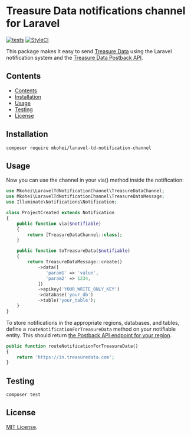 <!-- no toc -->
# Treasure Data notifications channel for Laravel

[![tests](https://github.com/mkohei/laravel-td-notification-channel/actions/workflows/tests.yml/badge.svg)](https://github.com/mkohei/laravel-td-notification-channel/actions/workflows/tests.yml)
[![StyleCI](https://github.styleci.io/repos/465760296/shield?branch=main)](https://github.styleci.io/repos/465760296?branch=main)

This package makes it easy to send [Treasure Data](https://www.treasuredata.com/) using the Laravel notification system and the [Treasure Data Postback API](https://docs.treasuredata.com/display/public/PD/Postback+API).

## Contents

- [Contents](#contents)
- [Installation](#installation)
- [Usage](#usage)
- [Testing](#testing)
- [License](#license)
## Installation

```
composer require mkohei/laravel-td-notification-channel
```

## Usage

Now you can use the channel in your via() method inside the notification:

```php
use Mkohei\LaravelTdNotificationChannel\TreasureDataChannel;
use Mkohei\LaravelTdNotificationChannel\TreasureDataMessage;
use Illuminate\Notifications\Notification;

class ProjectCreated extends Notification
{
    public function via($notifiable)
    {
        return [TreasureDataChannel::class];
    }

    public function toTreasureData($notifiable)
    {
        return TreasureDataMessage::create()
            ->data([
               'param1' => 'value',
               'param2' => 1234,
            ])
            ->apikey('YOUR_WRITE_ONLY_KEY')
            ->database('your_db')
            ->table('your_table');
    }
}
```

To store notifications in the appropriate regions, databases, and tables, define a `routeNotificationForTreasureData` method on your notifiable entity. This should return [the Postback API endpoint for your region](https://docs.treasuredata.com/display/public/PD/Sites+and+Endpoints).

```php
public function routeNotificationForTreasureData()
{
    return 'https://in.treasuredata.com';
}
```

## Testing

```
composer test
```

## License

[MIT License](./LICENSE).
